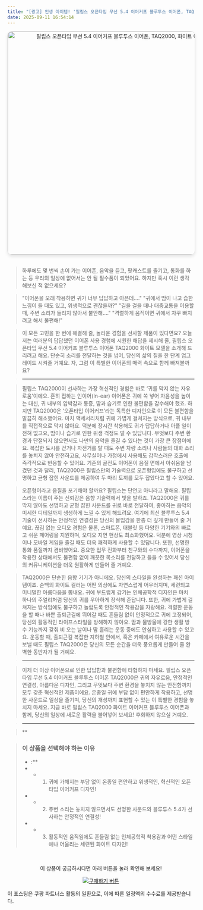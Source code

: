 ```yaml
---
title: "[광고] 인생 아이템! '필립스 오픈타입 무선 5.4 이어커프 블루투스 이어폰, TAQ2000, 화이트'을(를) 만나보세요."
date: 2025-09-11 16:54:14
---
```


<div align="center">
    <a href="https://link.coupang.com/re/AFFSDP?lptag=AF8916626&pageKey=8708449885&itemId=25289585366&vendorItemId=92328231843&traceid=V0-153-4c1ea757bbb9ab32&clickBeacon=e4e80090-8f2f-11f0-b16f-e4dcc60dc1ff%7E3&requestid=20250912015351499319241195&token=31850C%7CMIXED" target="_blank">
        <img src="https://ads-partners.coupang.com/image1/VWMITgyYZW0v8Ek9VZZOcO-CUll13Ec5J3tMehXJPQFrgFOKcz8Rx79iVaMKa3SXCA5zABHuf-ybZTejINmqMMCgqDSunpWiMDz5YyducTcGQUUlAGDHTbo-EXGZcymlM-SjAbp3I7erUTl2dUEe8-Jav1g1jAuNTCdcljYvJYYgYrtxG8_c7eTYTmD-Qm2RvB-eOjncSV5WBklm6dBk753I3xJKbzl1a3uRfCCgT8Tj5sttAgpmtbKIEmp14aoIk8IGs0YXQBgwg2wc9nKZ-nMzF2LdTvDYLQ==" alt="필립스 오픈타입 무선 5.4 이어커프 블루투스 이어폰, TAQ2000, 화이트 이미지" width="600" style="max-width: 100%; height: auto; border-radius: 12px; border: 1px solid #e0e0e0; box-shadow: 0 4px 8px rgba(0,0,0,0.1);">
    </a>
</div>
<br>

> 하루에도 몇 번씩 손이 가는 이어폰, 음악을 듣고, 팟캐스트를 즐기고, 통화를 하는 등 우리의 일상에 없어서는 안 될 필수품이 되었어요. 하지만 혹시 이런 생각 해보신 적 없으세요?

> "이어폰을 오래 착용하면 귀가 너무 답답하고 아픈데…."
"귀에서 땀이 나고 습한 느낌이 들 때도 있고, 위생적으로 괜찮을까?"
"길을 걸을 때나 대중교통을 이용할 때, 주변 소리가 들리지 않아서 불안해…."
"격렬하게 움직이면 귀에서 자꾸 빠지려고 해서 불편해!"

> 이 모든 고민을 한 번에 해결해 줄, 놀라운 경험을 선사할 제품이 있다면요? 오늘 저는 여러분의 답답했던 이어폰 사용 경험에 시원한 해답을 제시해 줄, 필립스 오픈타입 무선 5.4 이어커프 블루투스 이어폰 TAQ2000 화이트 모델을 소개해 드리려고 해요. 단순히 소리를 전달하는 것을 넘어, 당신의 삶의 질을 한 단계 업그레이드 시켜줄 거예요. 자, 그럼 이 특별한 이어폰의 매력 속으로 함께 빠져볼까요?

> ***

> 필립스 TAQ2000이 선사하는 가장 혁신적인 경험은 바로 ‘귀를 막지 않는 자유로움’이에요. 흔히 접하는 인이어(In-ear) 이어폰은 귀에 쏙 넣어 차음성을 높이는 대신, 귀 내부의 압박감과 통증, 땀과 습기로 인한 불편함을 감수해야 했죠. 하지만 TAQ2000은 ‘오픈타입 이어커프’라는 독특한 디자인으로 이 모든 불편함을 말끔히 해소했어요. 마치 액세서리처럼 귀에 가볍게 걸쳐지는 방식으로, 귀 내부를 직접적으로 막지 않아요. 덕분에 장시간 착용해도 귀가 답답하거나 아플 일이 전혀 없고요, 땀이나 습기로 인한 위생 걱정도 덜 수 있답니다. 무엇보다 주변 환경과 단절되지 않으면서도 나만의 음악을 즐길 수 있다는 것이 가장 큰 장점이에요. 복잡한 도시를 걷거나 자전거를 탈 때도 주변 차량 소리나 사람들의 대화 소리를 놓치지 않아 안전하고요, 사무실이나 가정에서 사용해도 갑작스러운 호출에 즉각적으로 반응할 수 있어요. 기존의 골전도 이어폰이 음질 면에서 아쉬움을 남겼던 것과 달리, TAQ2000은 필립스만의 기술력으로 오픈형임에도 불구하고 선명하고 균형 잡힌 사운드를 제공하여 두 마리 토끼를 모두 잡았다고 할 수 있어요.

> 오픈형이라고 음질을 포기해야 할까요? 필립스는 단연코 아니라고 말해요. 필립스라는 이름이 주는 신뢰감은 음향 기술력에서 빛을 발하죠. TAQ2000은 귀를 막지 않아도 선명하고 균형 잡힌 사운드를 귀로 바로 전달하여, 좋아하는 음악의 미세한 디테일까지 생생하게 느낄 수 있게 해드려요. 여기에 최신 블루투스 5.4 기술이 선사하는 안정적인 연결성은 당신의 몰입감을 한층 더 깊게 만들어 줄 거예요. 끊김 없는 오디오 경험은 물론, 스마트폰, 태블릿 등 다양한 기기와의 빠르고 쉬운 페어링을 지원하며, 오디오 지연 현상도 최소화했어요. 덕분에 영상 시청이나 모바일 게임을 즐길 때도 더욱 쾌적하게 사용할 수 있답니다. 또한, 선명한 통화 품질까지 겸비했어요. 중요한 업무 전화부터 친구와의 수다까지, 이어폰을 착용한 상태에서도 불편함 없이 깨끗한 목소리를 전달하고 들을 수 있어서 당신의 커뮤니케이션을 더욱 원활하게 만들어 줄 거예요.

> TAQ2000은 단순한 음향 기기가 아니에요. 당신의 스타일을 완성하는 패션 아이템이죠. 순백의 화이트 컬러는 어떤 의상에도 자연스럽게 어우러지며, 세련되고 미니멀한 아름다움을 뽐내요. 귀에 부드럽게 감기는 인체공학적 디자인은 마치 하나의 주얼리처럼 당신의 귀를 우아하게 장식해 준답니다. 또한, 귀에 가볍게 걸쳐지는 방식임에도 불구하고 놀랍도록 안정적인 착용감을 자랑해요. 격렬한 운동을 할 때나 바쁜 출퇴근길에 뛰어갈 때도 흔들림 없이 안정적으로 귀에 고정되어, 당신의 활동적인 라이프스타일을 방해하지 않아요. 땀과 물방울에 강한 생활 방수 기능까지 갖춰 비 오는 날이나 땀 흘리는 운동 중에도 안심하고 사용할 수 있고요. 운동할 때, 출퇴근길 복잡한 지하철 안에서, 혹은 카페에서 여유로운 시간을 보낼 때도 필립스 TAQ2000은 당신의 모든 순간을 더욱 풍요롭게 만들어 줄 완벽한 동반자가 될 거예요.

> ***

> 이제 더 이상 이어폰으로 인한 답답함과 불편함에 타협하지 마세요. 필립스 오픈타입 무선 5.4 이어커프 블루투스 이어폰 TAQ2000은 귀의 자유로움, 안정적인 연결성, 아름다운 디자인, 그리고 무엇보다 주변 환경을 놓치지 않는 안전함까지 모두 갖춘 혁신적인 제품이에요. 온종일 귀에 부담 없이 편안하게 착용하고, 선명한 사운드로 일상을 즐기며, 당신의 개성까지 표현할 수 있는 이 특별한 경험을 놓치지 마세요. 지금 바로 필립스 TAQ2000 화이트 이어커프 블루투스 이어폰과 함께, 당신의 일상에 새로운 활력을 불어넣어 보세요! 후회하지 않으실 거예요.

> ***

> **


> ### 이 상품을 선택해야 하는 이유
> - :**
> - *   1.  귀에 가해지는 부담 없이 온종일 편안하고 위생적인, 혁신적인 오픈타입 이어커프 디자인!
> - *   2.  주변 소리는 놓치지 않으면서도 선명한 사운드와 블루투스 5.4가 선사하는 안정적인 연결성!
> - *   3.  활동적인 움직임에도 흔들림 없는 인체공학적 착용감과 어떤 스타일에나 어울리는 세련된 화이트 디자인!


<br>

<div align="center">
  <p>이 상품이 궁금하시다면 아래 버튼을 눌러 확인해 보세요!</p>
  <a href="https://link.coupang.com/re/AFFSDP?lptag=AF8916626&pageKey=8708449885&itemId=25289585366&vendorItemId=92328231843&traceid=V0-153-4c1ea757bbb9ab32&clickBeacon=e4e80090-8f2f-11f0-b16f-e4dcc60dc1ff%7E3&requestid=20250912015351499319241195&token=31850C%7CMIXED" target="_blank">
    <img src="https://img.shields.io/badge/지금 바로 구매하기-FF5722?style=for-the-badge&logo=coupa&logoColor=white" alt="구매하기 버튼">
  </a>
</div>

이 포스팅은 쿠팡 파트너스 활동의 일환으로, 이에 따른 일정액의 수수료를 제공받습니다.
